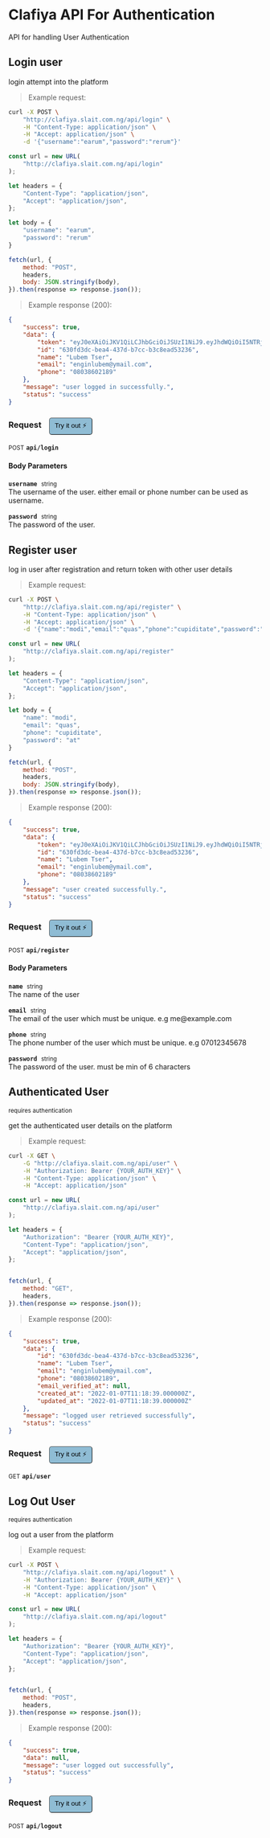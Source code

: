 # Clafiya API For Authentication

API for handling User Authentication

## Login user


login attempt into the platform

> Example request:

```bash
curl -X POST \
    "http://clafiya.slait.com.ng/api/login" \
    -H "Content-Type: application/json" \
    -H "Accept: application/json" \
    -d '{"username":"earum","password":"rerum"}'

```

```javascript
const url = new URL(
    "http://clafiya.slait.com.ng/api/login"
);

let headers = {
    "Content-Type": "application/json",
    "Accept": "application/json",
};

let body = {
    "username": "earum",
    "password": "rerum"
}

fetch(url, {
    method: "POST",
    headers,
    body: JSON.stringify(body),
}).then(response => response.json());
```


> Example response (200):

```json
{
    "success": true,
    "data": {
        "token": "eyJ0eXAiOiJKV1QiLCJhbGciOiJSUzI1NiJ9.eyJhdWQiOiI5NTRjNmEyNi1lMTNhLTRkOGQtOTU2MC00NmZhZjRhNTllYmUiLCJqdGkiOiIwMGUyMzZiN2JmZDNkNTJiNDZiNThmNzJkOTVhMGVhNTY4NTMxOTNlZmFmYzk1OTRjY2ExZjMzOGZlOGM4OGM1OWYyMTc0NzkzMzYxNDg2OCIsImlhdCI6MTY0MTU1NTQ5My4yNjE2NiwibmJmIjoxNjQxNTU1NDkzLjI2MTY2NCwiZXhwIjoxNjQyMDczODkzLjI1OTg2Niwic3ViIjoiNjMwZmQzZGMtYmVhNC00MzdkLWI3Y2MtYjNjOGVhZDUzMjM2Iiwic2NvcGVzIjpbXX0.HsIn2YHEoWvC7dhLatfNEDHP66vJb8kONpDjT4AFJcOFqowPJ-uH-GzN-7UMzcQ5FKt87O2Dzx02iOZflBjwuS9mjfyxeNsk-KNwEeMlte-f55KEGQvt0KSkV0TGz-3hyLk0BdWHxsSxhjOEq0SXHmrGgR5_EJP-dIpokOOA8O70R7qrgV7yHEhuIqYGr92wVUphNyHEtoZ6U4mHFGAgPm9POn17lYjwnRLylx41bYHncGW6s9StlOzhyOl2FIY1vgobu6hHtt9KA9kow2aKupt7C3YiknDyvSpcJk3DplfVOrT-7buN_mDt4wsfRFFrx2XxUGgwU9ERPbDUfIp__b12nk51vhJ1ZyRbYmLEkDGkqHpGtHU69YbfrJD2Ep4BIL2ZwK1_LTNBJF-IaoxStZqgnjowpVrxDshgUM6LkJANjDfwRLp-T1HQ1Ui1fCdP-6OYNlrE-J2vGnZNAp8PWxs--X7Rq1jamc4A9TIu6xcPoXYdKkTxIxFz5WxfHrSch-4pDHashzUvgDSbtPEEJmhexIsayn-_0rgyTbOBrIs1GiFv8tsT0CH_Vrlr7euFdEBiKWLffA-Asmy7Q7GOOtRHIpW9WY6EvSjtEKBxOBXhmB6Ee_ocor26VJfRyTVnOdhrvkjZ44oQo6jlMSOAXGXJOqsCVOpfKJgShjfVdL8",
        "id": "630fd3dc-bea4-437d-b7cc-b3c8ead53236",
        "name": "Lubem Tser",
        "email": "enginlubem@ymail.com",
        "phone": "08038602189"
    },
    "message": "user logged in successfully.",
    "status": "success"
}
```
<div id="execution-results-POSTapi-login" hidden>
    <blockquote>Received response<span id="execution-response-status-POSTapi-login"></span>:</blockquote>
    <pre class="json"><code id="execution-response-content-POSTapi-login"></code></pre>
</div>
<div id="execution-error-POSTapi-login" hidden>
    <blockquote>Request failed with error:</blockquote>
    <pre><code id="execution-error-message-POSTapi-login"></code></pre>
</div>
<form id="form-POSTapi-login" data-method="POST" data-path="api/login" data-authed="0" data-hasfiles="0" data-headers='{"Content-Type":"application\/json","Accept":"application\/json"}' onsubmit="event.preventDefault(); executeTryOut('POSTapi-login', this);">
<h3>
    Request&nbsp;&nbsp;&nbsp;
        <button type="button" style="background-color: #8fbcd4; padding: 5px 10px; border-radius: 5px; border-width: thin;" id="btn-tryout-POSTapi-login" onclick="tryItOut('POSTapi-login');">Try it out ⚡</button>
    <button type="button" style="background-color: #c97a7e; padding: 5px 10px; border-radius: 5px; border-width: thin;" id="btn-canceltryout-POSTapi-login" onclick="cancelTryOut('POSTapi-login');" hidden>Cancel</button>&nbsp;&nbsp;
    <button type="submit" style="background-color: #6ac174; padding: 5px 10px; border-radius: 5px; border-width: thin;" id="btn-executetryout-POSTapi-login" hidden>Send Request 💥</button>
    </h3>
<p>
<small class="badge badge-black">POST</small>
 <b><code>api/login</code></b>
</p>
<h4 class="fancy-heading-panel"><b>Body Parameters</b></h4>
<p>
<b><code>username</code></b>&nbsp;&nbsp;<small>string</small>  &nbsp;
<input type="text" name="username" data-endpoint="POSTapi-login" data-component="body" required  hidden>
<br>
The username of the user. either email or phone number can be used as username.
</p>
<p>
<b><code>password</code></b>&nbsp;&nbsp;<small>string</small>  &nbsp;
<input type="password" name="password" data-endpoint="POSTapi-login" data-component="body" required  hidden>
<br>
The password of the user.
</p>

</form>


## Register user


log in user after registration and return token with other user details

> Example request:

```bash
curl -X POST \
    "http://clafiya.slait.com.ng/api/register" \
    -H "Content-Type: application/json" \
    -H "Accept: application/json" \
    -d '{"name":"modi","email":"quas","phone":"cupiditate","password":"at"}'

```

```javascript
const url = new URL(
    "http://clafiya.slait.com.ng/api/register"
);

let headers = {
    "Content-Type": "application/json",
    "Accept": "application/json",
};

let body = {
    "name": "modi",
    "email": "quas",
    "phone": "cupiditate",
    "password": "at"
}

fetch(url, {
    method: "POST",
    headers,
    body: JSON.stringify(body),
}).then(response => response.json());
```


> Example response (200):

```json
{
    "success": true,
    "data": {
        "token": "eyJ0eXAiOiJKV1QiLCJhbGciOiJSUzI1NiJ9.eyJhdWQiOiI5NTRjNmEyNi1lMTNhLTRkOGQtOTU2MC00NmZhZjRhNTllYmUiLCJqdGkiOiIwMGUyMzZiN2JmZDNkNTJiNDZiNThmNzJkOTVhMGVhNTY4NTMxOTNlZmFmYzk1OTRjY2ExZjMzOGZlOGM4OGM1OWYyMTc0NzkzMzYxNDg2OCIsImlhdCI6MTY0MTU1NTQ5My4yNjE2NiwibmJmIjoxNjQxNTU1NDkzLjI2MTY2NCwiZXhwIjoxNjQyMDczODkzLjI1OTg2Niwic3ViIjoiNjMwZmQzZGMtYmVhNC00MzdkLWI3Y2MtYjNjOGVhZDUzMjM2Iiwic2NvcGVzIjpbXX0.HsIn2YHEoWvC7dhLatfNEDHP66vJb8kONpDjT4AFJcOFqowPJ-uH-GzN-7UMzcQ5FKt87O2Dzx02iOZflBjwuS9mjfyxeNsk-KNwEeMlte-f55KEGQvt0KSkV0TGz-3hyLk0BdWHxsSxhjOEq0SXHmrGgR5_EJP-dIpokOOA8O70R7qrgV7yHEhuIqYGr92wVUphNyHEtoZ6U4mHFGAgPm9POn17lYjwnRLylx41bYHncGW6s9StlOzhyOl2FIY1vgobu6hHtt9KA9kow2aKupt7C3YiknDyvSpcJk3DplfVOrT-7buN_mDt4wsfRFFrx2XxUGgwU9ERPbDUfIp__b12nk51vhJ1ZyRbYmLEkDGkqHpGtHU69YbfrJD2Ep4BIL2ZwK1_LTNBJF-IaoxStZqgnjowpVrxDshgUM6LkJANjDfwRLp-T1HQ1Ui1fCdP-6OYNlrE-J2vGnZNAp8PWxs--X7Rq1jamc4A9TIu6xcPoXYdKkTxIxFz5WxfHrSch-4pDHashzUvgDSbtPEEJmhexIsayn-_0rgyTbOBrIs1GiFv8tsT0CH_Vrlr7euFdEBiKWLffA-Asmy7Q7GOOtRHIpW9WY6EvSjtEKBxOBXhmB6Ee_ocor26VJfRyTVnOdhrvkjZ44oQo6jlMSOAXGXJOqsCVOpfKJgShjfVdL8",
        "id": "630fd3dc-bea4-437d-b7cc-b3c8ead53236",
        "name": "Lubem Tser",
        "email": "enginlubem@ymail.com",
        "phone": "08038602189"
    },
    "message": "user created successfully.",
    "status": "success"
}
```
<div id="execution-results-POSTapi-register" hidden>
    <blockquote>Received response<span id="execution-response-status-POSTapi-register"></span>:</blockquote>
    <pre class="json"><code id="execution-response-content-POSTapi-register"></code></pre>
</div>
<div id="execution-error-POSTapi-register" hidden>
    <blockquote>Request failed with error:</blockquote>
    <pre><code id="execution-error-message-POSTapi-register"></code></pre>
</div>
<form id="form-POSTapi-register" data-method="POST" data-path="api/register" data-authed="0" data-hasfiles="0" data-headers='{"Content-Type":"application\/json","Accept":"application\/json"}' onsubmit="event.preventDefault(); executeTryOut('POSTapi-register', this);">
<h3>
    Request&nbsp;&nbsp;&nbsp;
        <button type="button" style="background-color: #8fbcd4; padding: 5px 10px; border-radius: 5px; border-width: thin;" id="btn-tryout-POSTapi-register" onclick="tryItOut('POSTapi-register');">Try it out ⚡</button>
    <button type="button" style="background-color: #c97a7e; padding: 5px 10px; border-radius: 5px; border-width: thin;" id="btn-canceltryout-POSTapi-register" onclick="cancelTryOut('POSTapi-register');" hidden>Cancel</button>&nbsp;&nbsp;
    <button type="submit" style="background-color: #6ac174; padding: 5px 10px; border-radius: 5px; border-width: thin;" id="btn-executetryout-POSTapi-register" hidden>Send Request 💥</button>
    </h3>
<p>
<small class="badge badge-black">POST</small>
 <b><code>api/register</code></b>
</p>
<h4 class="fancy-heading-panel"><b>Body Parameters</b></h4>
<p>
<b><code>name</code></b>&nbsp;&nbsp;<small>string</small>  &nbsp;
<input type="text" name="name" data-endpoint="POSTapi-register" data-component="body" required  hidden>
<br>
The name of the user
</p>
<p>
<b><code>email</code></b>&nbsp;&nbsp;<small>string</small>  &nbsp;
<input type="text" name="email" data-endpoint="POSTapi-register" data-component="body" required  hidden>
<br>
The email of the user which must be unique. e.g me@example.com
</p>
<p>
<b><code>phone</code></b>&nbsp;&nbsp;<small>string</small>  &nbsp;
<input type="text" name="phone" data-endpoint="POSTapi-register" data-component="body" required  hidden>
<br>
The phone number of the user which must be unique. e.g 07012345678
</p>
<p>
<b><code>password</code></b>&nbsp;&nbsp;<small>string</small>  &nbsp;
<input type="password" name="password" data-endpoint="POSTapi-register" data-component="body" required  hidden>
<br>
The password of the user. must be min of 6 characters
</p>

</form>


## Authenticated User

<small class="badge badge-darkred">requires authentication</small>

get the authenticated user details on the platform

> Example request:

```bash
curl -X GET \
    -G "http://clafiya.slait.com.ng/api/user" \
    -H "Authorization: Bearer {YOUR_AUTH_KEY}" \
    -H "Content-Type: application/json" \
    -H "Accept: application/json"
```

```javascript
const url = new URL(
    "http://clafiya.slait.com.ng/api/user"
);

let headers = {
    "Authorization": "Bearer {YOUR_AUTH_KEY}",
    "Content-Type": "application/json",
    "Accept": "application/json",
};


fetch(url, {
    method: "GET",
    headers,
}).then(response => response.json());
```


> Example response (200):

```json
{
    "success": true,
    "data": {
        "id": "630fd3dc-bea4-437d-b7cc-b3c8ead53236",
        "name": "Lubem Tser",
        "email": "enginlubem@ymail.com",
        "phone": "08038602189",
        "email_verified_at": null,
        "created_at": "2022-01-07T11:18:39.000000Z",
        "updated_at": "2022-01-07T11:18:39.000000Z"
    },
    "message": "logged user retrieved successfully",
    "status": "success"
}
```
<div id="execution-results-GETapi-user" hidden>
    <blockquote>Received response<span id="execution-response-status-GETapi-user"></span>:</blockquote>
    <pre class="json"><code id="execution-response-content-GETapi-user"></code></pre>
</div>
<div id="execution-error-GETapi-user" hidden>
    <blockquote>Request failed with error:</blockquote>
    <pre><code id="execution-error-message-GETapi-user"></code></pre>
</div>
<form id="form-GETapi-user" data-method="GET" data-path="api/user" data-authed="1" data-hasfiles="0" data-headers='{"Authorization":"Bearer {YOUR_AUTH_KEY}","Content-Type":"application\/json","Accept":"application\/json"}' onsubmit="event.preventDefault(); executeTryOut('GETapi-user', this);">
<h3>
    Request&nbsp;&nbsp;&nbsp;
        <button type="button" style="background-color: #8fbcd4; padding: 5px 10px; border-radius: 5px; border-width: thin;" id="btn-tryout-GETapi-user" onclick="tryItOut('GETapi-user');">Try it out ⚡</button>
    <button type="button" style="background-color: #c97a7e; padding: 5px 10px; border-radius: 5px; border-width: thin;" id="btn-canceltryout-GETapi-user" onclick="cancelTryOut('GETapi-user');" hidden>Cancel</button>&nbsp;&nbsp;
    <button type="submit" style="background-color: #6ac174; padding: 5px 10px; border-radius: 5px; border-width: thin;" id="btn-executetryout-GETapi-user" hidden>Send Request 💥</button>
    </h3>
<p>
<small class="badge badge-green">GET</small>
 <b><code>api/user</code></b>
</p>
<p>
<label id="auth-GETapi-user" hidden>Authorization header: <b><code>Bearer </code></b><input type="text" name="Authorization" data-prefix="Bearer " data-endpoint="GETapi-user" data-component="header"></label>
</p>
</form>


## Log Out User

<small class="badge badge-darkred">requires authentication</small>

log out a user from the platform

> Example request:

```bash
curl -X POST \
    "http://clafiya.slait.com.ng/api/logout" \
    -H "Authorization: Bearer {YOUR_AUTH_KEY}" \
    -H "Content-Type: application/json" \
    -H "Accept: application/json"
```

```javascript
const url = new URL(
    "http://clafiya.slait.com.ng/api/logout"
);

let headers = {
    "Authorization": "Bearer {YOUR_AUTH_KEY}",
    "Content-Type": "application/json",
    "Accept": "application/json",
};


fetch(url, {
    method: "POST",
    headers,
}).then(response => response.json());
```


> Example response (200):

```json
{
    "success": true,
    "data": null,
    "message": "user logged out successfully",
    "status": "success"
}
```
<div id="execution-results-POSTapi-logout" hidden>
    <blockquote>Received response<span id="execution-response-status-POSTapi-logout"></span>:</blockquote>
    <pre class="json"><code id="execution-response-content-POSTapi-logout"></code></pre>
</div>
<div id="execution-error-POSTapi-logout" hidden>
    <blockquote>Request failed with error:</blockquote>
    <pre><code id="execution-error-message-POSTapi-logout"></code></pre>
</div>
<form id="form-POSTapi-logout" data-method="POST" data-path="api/logout" data-authed="1" data-hasfiles="0" data-headers='{"Authorization":"Bearer {YOUR_AUTH_KEY}","Content-Type":"application\/json","Accept":"application\/json"}' onsubmit="event.preventDefault(); executeTryOut('POSTapi-logout', this);">
<h3>
    Request&nbsp;&nbsp;&nbsp;
        <button type="button" style="background-color: #8fbcd4; padding: 5px 10px; border-radius: 5px; border-width: thin;" id="btn-tryout-POSTapi-logout" onclick="tryItOut('POSTapi-logout');">Try it out ⚡</button>
    <button type="button" style="background-color: #c97a7e; padding: 5px 10px; border-radius: 5px; border-width: thin;" id="btn-canceltryout-POSTapi-logout" onclick="cancelTryOut('POSTapi-logout');" hidden>Cancel</button>&nbsp;&nbsp;
    <button type="submit" style="background-color: #6ac174; padding: 5px 10px; border-radius: 5px; border-width: thin;" id="btn-executetryout-POSTapi-logout" hidden>Send Request 💥</button>
    </h3>
<p>
<small class="badge badge-black">POST</small>
 <b><code>api/logout</code></b>
</p>
<p>
<label id="auth-POSTapi-logout" hidden>Authorization header: <b><code>Bearer </code></b><input type="text" name="Authorization" data-prefix="Bearer " data-endpoint="POSTapi-logout" data-component="header"></label>
</p>
</form>



